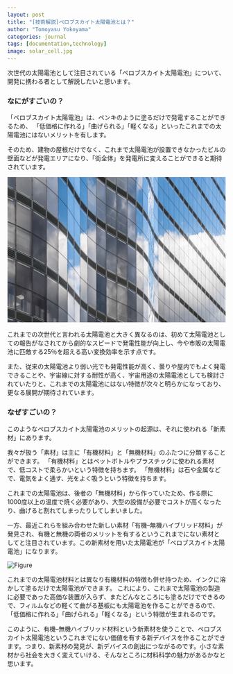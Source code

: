 ```yaml
---
layout: post
title: "[技術解説]ペロブスカイト太陽電池とは？"
author: "Tomoyasu Yokoyama"
categories: journal
tags: [documentation,technology]
image: solar_cell.jpg
---
```


次世代の太陽電池として注目されている「ペロブスカイト太陽電池」について、開発に携わる者として解説したいと思います。

### なにがすごいの？

「ペロブスカイト太陽電池」は、ペンキのように塗るだけで発電することができるため、
「低価格に作れる」「曲げられる」「軽くなる」といったこれまでの太陽電池にはないメリットを有します。


そのため、建物の屋根だけでなく、これまで太陽電池が設置できなかったビルの壁面などが発電エリアになり、「街全体」を発電所に変えることができると期待されています。

![Figure](../assets/img/bipv.png)


これまでの次世代と言われる太陽電池と大きく異なるのは、初めて太陽電池としての報告がなされてから劇的なスピードで発電性能が向上し、今や市販の太陽電池に匹敵する25％を超える高い変換効率を示す点です。

また、従来の太陽電池より弱い光でも発電性能が高く、曇りや屋内でもよく発電できることや、宇宙線に対する耐性が高く、宇宙用途の太陽電池としても検討されていたりと、これまでの太陽電池にはない特徴が次々と明らかになっており、更なる展開が期待されています。

### なぜすごいの？

このようなペロブスカイト太陽電池のメリットの起源は、それに使われる「新素材」にあります。

我々が扱う「素材」は主に「有機材料」と「無機材料」のふたつに分類することができます。
「有機材料」とはペットボトルやプラスチックに使われる素材で、低コストで柔らかいという特徴を持ちます。
「無機材料」は石や金属などで、電気をよく通す、光をよく吸うという特徴を持ちます。

これまでの太陽電池は、後者の「無機材料」から作っていたため、作る際に1000度以上の温度で焼く必要があり、大型の設備が必要でコストが高くなったり、曲げると割れてしまったりしてしまいました。

一方、最近これらを組み合わせた新しい素材「有機–無機ハイブリッド材料」が発見され、有機と無機の両者のメリットを有するというこれまでにない素材としてと注目されています。この新素材を用いた太陽電池が「ペロブスカイト太陽電池」になります。

![Figure](../assets/img/oihm.png)


これまでの太陽電池材料とは異なり有機材料の特徴も併せ持つため、インクに溶かして塗るだけで太陽電池ができます。
これにより、これまで太陽電池の製造に必要であった高価な装置が入らず、またどんなところにも塗るだけでできるので、フィルムなどの軽くて曲がる基板にも太陽電池を作ることができるので、「低価格に作れる」「曲げられる」「軽くなる」という特徴が生まれるのです。


このように、有機–無機ハイブリッド材料という新素材を使うことで、ペロブスカイト太陽電池というこれまでにない価値を有する新デバイスを作ることができます。つまり、新素材の発見が、新デバイスの創出につながるのです。小さな素材から社会を大きく変えていける、そんなところに材料科学の魅力があるかなと思います。
